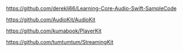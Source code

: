 https://github.com/derekli66/Learning-Core-Audio-Swift-SampleCode

https://github.com/AudioKit/AudioKit

https://github.com/kumabook/PlayerKit

https://github.com/tumtumtum/StreamingKit

